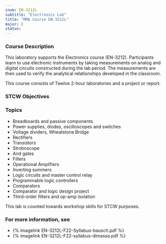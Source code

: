 ```yaml
---
cnum: EN-3212L
subtitle: "Electronics Lab"
title: "MMA Course EN-3212L"
major: E
status: 
---
```


### Course Description

This laboratory supports the Electronics course (EN-3212). Participants learn to use electronic instruments by taking measurements on analog and digital circuits constructed during the lab period. The measurements are then used to verify the analytical relationships developed in the classroom.

This course consists of Twelve 2-hour laboratories and a project or report.


### STCW Objectives



### Topics

* Breadboards and passive components
* Power supplies, diodes, oscilloscopes and switches
* Voltage dividers, Wheatstone Bridge
* Rectifiers
* Transistors
* Stroboscope
* And gates
* Filters
* Operational Amplifiers
* Inverting summers
* Logic circuits and master control relay
* Programmable logic controllers
* Comparators
* Comparator and logic design project
* Third-order filters and op-amp isolation

This lab is counted towards workshop skills for STCW purposes.

### For more information, see 

* {% imagelink EN-3212L-F22-Syllabus-bausch.pdf %} 
* {% imagelink EN-3212L-F22-syllabus-dimassa.pdf %} 



